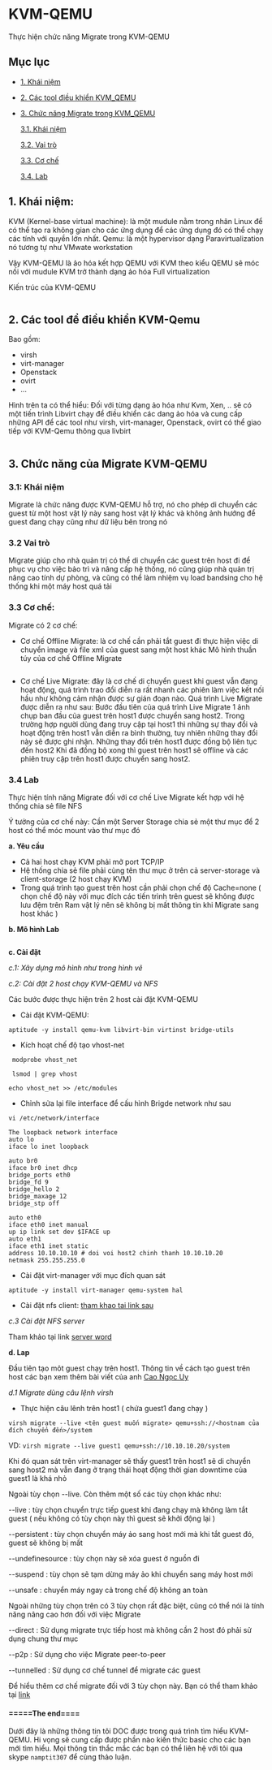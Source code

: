# KVM-QEMU
Thực hiện chức năng Migrate trong KVM-QEMU
## Mục lục
- [1. Khái niệm](#kn)

- [2. Các tool điều khiển KVM_QEMU](#dk)

- [3. Chức năng Migrate trong KVM_QEMU](#chucnang)

   [3.1. Khái niệm](#kn2)
   
   [3.2. Vai trò](#vc)
   
   [3.3. Cơ chế](#ch)
   
   [3.4. Lab](#lab)
   
<a name="kn"></a>
## 1. Khái niệm:
KVM (Kernel-base virtual machine): là một mudule nằm trong nhân Linux để có thể tạo ra không gian cho các ứng dụng để các ứng dụng đó có thể chạy các tính với quyền lớn nhất.
Qemu: là một hypervisor dạng Paravirtualization nó tương tự như VMwate workstation 

Vậy KVM-QEMU là ảo hóa kết hợp QEMU với KVM theo kiểu QEMU sẽ móc nối với  mudule KVM trở thành dạng ảo hóa Full virtualization 

Kiến trúc của KVM-QEMU

<img class="image__pic js-image-pic" src="http://i.imgur.com/LDUJSNZ.png" alt="" id="screenshot-image">

<a name="dk"></a>
## 2. Các tool để điều khiển KVM-Qemu
Bao gồm: 

+ virsh 
+ virt-manager
+ Openstack
+ ovirt
+ ...

Hình trên ta có thể hiểu: Đối với từng dạng ảo hóa như Kvm, Xen, .. sẽ có một tiến trình Libvirt chạy để điều khiển các dang ảo hóa và cung cấp những API để các tool như virsh, virt-manager, Openstack, ovirt có thể giao tiếp với KVM-Qemu thông qua livbirt

<img class="image__pic js-image-pic" src="http://i.imgur.com/c2Qn4V8.png" alt="" id="screenshot-image">

<a name="chucnang"></a>
## 3. Chức năng của Migrate KVM-QEMU

<a name="kn2"></a>
### 3.1: Khái niệm

Migrate là chức năng được KVM-QEMU hỗ trợ, nó cho phép di chuyển các guest từ một host vật lý này sang host vật lý khác và không ảnh hướng để guest đang chạy cũng như dữ liệu bên trong nó

<a name="vc"></a>
### 3.2 Vai trò

Migrate giúp cho nhà quản trị có thể di chuyển các guest trên host đi để phục vụ cho việc bảo trì và nâng cấp hệ thống, nó cũng giúp nhà quản trị nâng cao tính dự phòng, và cũng có thể làm nhiệm vụ load bandsing cho hệ thống khi một máy host quá tải

<a name="cn"></a>
### 3.3 Cơ chế:
Migrate có 2 cơ chế:
+ Cơ chế Offline Migrate: là cơ chế cần phải tắt guest đi thực hiện việc di chuyển image và file xml của guest sang một host khác
Mô hình thuần túy của cơ chế Offline Migrate

<img class="image__pic js-image-pic" src="http://i.imgur.com/TbLqlOI.png" alt="" id="screenshot-image">


+ Cơ chế Live Migrate: đây là cơ chế di chuyển guest khi guest vẫn đang hoạt động, quá trình trao đổi diễn ra rất nhanh các phiên làm việc kết nối hầu như không cảm nhận được sự gián đoạn nào. Quá trình Live Migrate được diễn ra như sau: Bước đầu tiên của quá trình Live Migrate 1 ảnh chụp ban đầu của guest trên host1 được chuyển sang host2. Trong trường hợp người dùng đang truy cập tại host1 thì những sự thay đổi và hoạt động trên host1 vẫn diễn ra bình thường, tuy nhiên những thay đổi này sẽ được ghi nhận. Những thay đổi trên host1 được đồng bộ liên tục đến host2
Khi đã đồng bộ xong thì guest trên host1 sẽ offline và các phiên truy cập trên host1 được chuyển sang host2.

<a name="lab"></a>
### 3.4 Lab

Thực hiện tính năng Migrate đối với cơ chế Live Migrate kết hợp với hệ thống chia sẻ file NFS

Ý tưởng của cơ chế này: Cần một Server Storage chia sẻ một thư mục để 2 host có thể móc mount vào thư mục đó

**a. Yêu cầu**

+ Cả hai host chạy KVM phải mở port TCP/IP
+ Hệ thống chia sẻ file phải cùng tên thư mục ở trên cả server-storage và client-storage (2 host chạy KVM)
+ Trong quá trình tạo guest trên host cần phải chọn chế độ Cache=none ( chọn chế độ này với mục đích các tiến trình trên guest sẽ không được lưu đệm trên Ram vật lý nên sẽ không bị mất thông tin khi Migrate sang host khác )

**b. Mô hình Lab**

<img class="image__pic js-image-pic" src="http://i.imgur.com/8wHeLvf.png" alt="" id="screenshot-image">

**c. Cài đặt**

*c.1: Xây dựng mô hình như trong hình vẽ*

*c.2: Cài đặt 2 host chạy KVM-QEMU và NFS*

Các bước được thực hiện trên 2 host cài đặt KVM-QEMU

+ Cài đặt KVM-QEMU:
```
aptitude -y install qemu-kvm libvirt-bin virtinst bridge-utils
```
+ Kích hoạt chế độ tạo vhost-net
```
 modprobe vhost_net 
```
```
 lsmod | grep vhost
```
```
echo vhost_net >> /etc/modules
```
+ Chỉnh sửa lại file interface để cấu hình Brigde network như sau

```
vi /etc/network/interface
```
```
The loopback network interface
auto lo
iface lo inet loopback

auto br0
iface br0 inet dhcp
bridge_ports eth0
bridge_fd 9
bridge_hello 2
bridge_maxage 12
bridge_stp off

auto eth0
iface eth0 inet manual
up ip link set dev $IFACE up
auto eth1
iface eth1 inet static
address 10.10.10.10 # doi voi host2 chinh thanh 10.10.10.20
netmask 255.255.255.0
```
+ Cài đặt virt-manager với mục đích quan sát
```
aptitude -y install virt-manager qemu-system hal
```
+ Cài đặt nfs client: [tham khao tai link sau](http://www.server-world.info/en/note?os=Ubuntu_14.04&p=nfs&f=2)

*c.3 Cài đặt NFS server*

Tham khảo tại link [server word](http://www.server-world.info/en/note?os=Ubuntu_14.04&p=nfs&f=1)

**d. Lap**

Đầu tiên tạo môt guest chạy trên host1. Thông tin về cách tạo guest trên host các bạn xem thêm bài viết của anh [Cao Ngọc Uy](https://github.com/caongocuy/Tao-image)

*d.1 Migrate dùng câu lệnh virsh*

+ Thực hiện câu lênh trên host1 ( chứa guest1 đang chạy )
```
virsh migrate --live <tên guest muốn migrate> qemu+ssh://<hostnam của đích chuyển đến>/system
```
VD: ` virsh migrate --live guest1 qemu+ssh://10.10.10.20/system `

Khi đó quan sát trên virt-manager sẽ thấy guest1 trên host1 sẽ di chuyển sang host2 mà vẫn đang ở trạng thái hoạt động thời gian downtime của guest1 là khá nhỏ

Ngoài tùy chọn --live. Còn thêm một số các tùy chọn khác như:

--live : tùy chọn chuyển trực tiếp guest khi đang chạy mà không làm tắt guest ( nếu không có tùy chọn này thì guest sẽ khởi động lại )

--persistent : tùy chọn chuyển máy ảo sang host mới mà khi tắt guest đó, guest sẽ không bị mất

--undefinesource : tùy chọn này sẽ xóa guest ở nguồn đi 

--suspend : tùy chọn sẽ tạm dừng máy ảo khi chuyển sang máy host mới

--unsafe : chuyển máy ngay cả trong chế độ không an toàn
 
 Ngoài những tùy chọn trên có 3 tùy chọn rất đặc biệt, cũng có thể nói là tính năng nâng cao hơn đối với việc Migrate 
 
 --direct : Sử dụng migrate trực tiếp host mà không cần 2 host đó phải sử dụng chung thư mục
 
 --p2p : Sử dụng cho việc Migrate peer-to-peer 
 
 --tunnelled : Sử dụng cơ chế tunnel để migrate các guest
 
 Để hiểu thêm cơ chế migrate đối với 3 tùy chọn này. Bạn có thể tham khảo tại [link](https://libvirt.org/migration.html)
 
####        =====The end====  
 
Dưới đây là những thông tin tôi DOC được trong quá trình tìm hiểu KVM-QEMU. Hi vọng sẽ cung cấp được phần nào kiến thức basic cho các bạn mới tìm hiểu. Mọi thông tin thắc mắc các bạn có thể liên hệ với tôi qua skype `namptit307` để cùng thảo luận.
 
